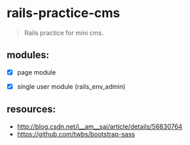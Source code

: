 # rails-practice-cms
> Rails practice for mini cms.


## modules:
+ [x] page module
+ [x] single user module (rails_env_admin)


## resources:
+ http://blog.csdn.net/i__am__sai/article/details/56830764
+ https://github.com/twbs/bootstrap-sass